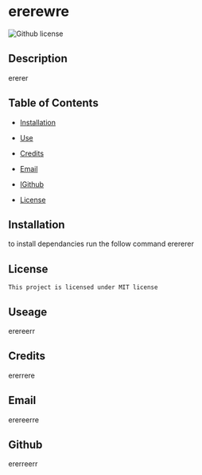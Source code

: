 # ererewre
![Github license](https://img.shields.io/badge/License-MIT-blue.svg)

## Description

ererer

## Table of Contents

* [Installation](#installation)
* [Use](#use)
* [Credits](#credits)
* [Email](#email)
* [IGithub](#github)


* [License](#license)
 

## Installation
to install dependancies run the follow command
erererer

## License
    
    This project is licensed under MIT license

## Useage

erereerr

## Credits

ererrere

## Email

erereerre

## Github

ererreerr



